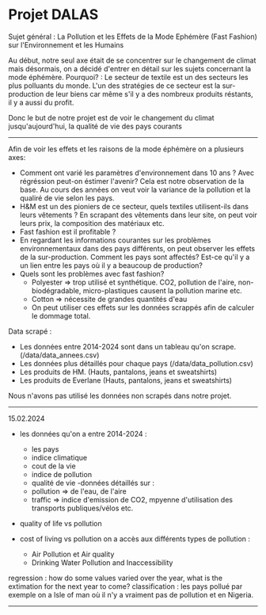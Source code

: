 # Projet DALAS
Sujet général : 
  La Pollution et les Effets de la Mode Ephémère (Fast Fashion) sur l'Environnement et les Humains

Au début, notre seul axe était de se concentrer sur le changement de climat mais désormais, on a décidé d'entrer en détail sur les sujets concernant la mode éphémère.
Pourquoi? : 
Le secteur de textile est un des secteurs les plus polluants du monde. L'un des stratégies de ce secteur est la sur-production de leur biens car même s'il y a des nombreux produits réstants, il y a aussi du profit.

Donc le but de notre projet est de voir le changement du climat jusqu'aujourd'hui, la qualité de vie des pays courants


-------------------------------------------------------------


Afin de voir les effets et les raisons de la mode éphémère on a plusieurs axes:
- Comment ont varié les paramètres d'environnement dans 10 ans ? Avec régréssion peut-on éstimer l'avenir?
  Cela est notre observation de la base. Au cours des années on veut voir la variance de la pollution et la qualiré de vie selon les pays.
- H&M est un des pioniers de ce secteur, quels textiles utilisent-ils dans leurs vêtements ?
  En scrapant des vêtements dans leur site, on peut voir leurs prix, la composition des matériaux etc.
- Fast fashion est il profitable ? 
- En regardant les informations courantes sur les problèmes environnementaux dans des pays différents, on peut observer les effets de la sur-production. Comment les pays sont affectés? Est-ce qu'il y a un lien entre les pays où il y a beaucoup de production?
- Quels sont les problèmes avec fast fashion?
  - Polyester => trop utilisé et synthétique. CO2, pollution de l'aire, non-biodégradable, micro-plastiques causent la pollution marine etc.
  - Cotton => nécessite de grandes quantités d'eau
  - On peut utiliser ces effets sur les données scrappés afin de calculer le dommage total.
     
Data scrapé :
- Les données entre 2014-2024 sont dans un tableau qu'on scrape. (/data/data_annees.csv)
- Les données plus détaillés pour chaque pays (/data/data_pollution.csv)
- Les produits de HM. (Hauts, pantalons, jeans et sweatshirts)
- Les produits de Everlane (Hauts, pantalons, jeans et sweatshirts)

Nous n'avons pas utilisé les données non scrapés dans notre projet.

__________________________________________________________
15.02.2024
- les données qu'on a entre 2014-2024 :
  - les pays
  - indice climatique
  -  cout de la vie
  -  indice de pollution
  -  qualité de vie
-données détaillés sur :
  - pollution => de l'eau, de l'aire
  - traffic => indice d'emission de CO2, mpyenne d'utilisation des transports publiques/vélos etc.
    
- quality of life vs pollution
- cost of living vs pollution
  on a accès aux différents types de pollution : 
    - Air Pollution et Air quality
    - Drinking Water Pollution and Inaccessibility
      
regression : 
  how do some values varied over the year, what is the extimation for the next year to come?
classification :
  les pays pollué
  par exemple on a Isle of man où il n'y a vraiment pas de pollution et en Nigeria.
_____________________________________________________________________________________
